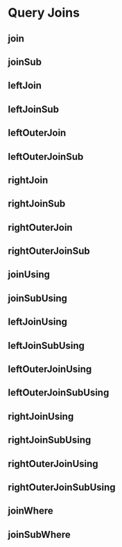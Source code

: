 # Query Joins

## join

## joinSub


## leftJoin

## leftJoinSub

## leftOuterJoin

## leftOuterJoinSub


## rightJoin

## rightJoinSub

## rightOuterJoin

## rightOuterJoinSub



## joinUsing

## joinSubUsing


## leftJoinUsing

## leftJoinSubUsing

## leftOuterJoinUsing

## leftOuterJoinSubUsing


## rightJoinUsing

## rightJoinSubUsing

## rightOuterJoinUsing

## rightOuterJoinSubUsing



## joinWhere

## joinSubWhere
